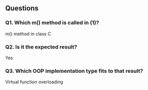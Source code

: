 ## Questions

### Q1. Which m() method is called in (1)?

m() method in class C

### Q2. Is it the expected result?

Yes

### Q3. Which OOP implementation type fits to that result?
 
Virtual function overloading